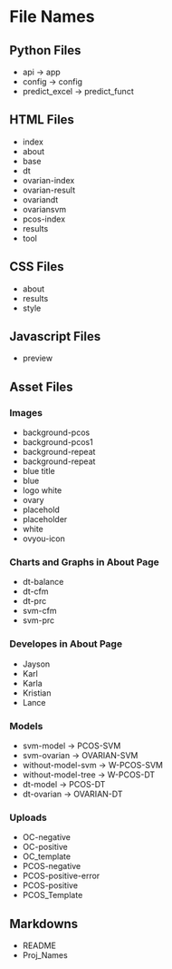 # **File Names**

## Python Files
- api -> app
- config -> config
- predict_excel -> predict_funct

## HTML Files
- index
- about
- base
- dt
- ovarian-index
- ovarian-result
- ovariandt
- ovariansvm
- pcos-index
- results
- tool

## CSS Files
- about
- results
- style

## Javascript Files
- preview

## Asset Files
### Images
- background-pcos
- background-pcos1
- background-repeat
- background-repeat
- blue title
- blue
- logo white
- ovary
- placehold
- placeholder
- white
- ovyou-icon

### Charts and Graphs in About Page
- dt-balance
- dt-cfm
- dt-prc
- svm-cfm
- svm-prc

### Developes in About Page
- Jayson
- Karl
- Karla
- Kristian
- Lance

### Models
- svm-model -> PCOS-SVM
- svm-ovarian -> OVARIAN-SVM
- without-model-svm -> W-PCOS-SVM
- without-model-tree -> W-PCOS-DT
- dt-model -> PCOS-DT
- dt-ovarian -> OVARIAN-DT

### Uploads
- OC-negative
- OC-positive
- OC_template
- PCOS-negative
- PCOS-positive-error
- PCOS-positive
- PCOS_Template

## Markdowns
- README
- Proj_Names
